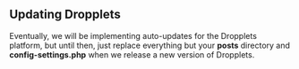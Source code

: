 ## Updating Dropplets

Eventually, we will be implementing auto-updates for the Dropplets platform, but until then, just replace everything but your **posts** directory and **config-settings.php** when we release a new version of Dropplets.
